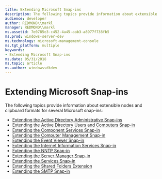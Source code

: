 ```yaml
---
title: Extending Microsoft Snap-ins
description: The following topics provide information about extensible nodes and clipboard formats for several Microsoft snap-ins
audience: developer
author: REDMOND\\markl
manager: REDMOND\\markl
ms.assetid: 7e0785e3-c452-4a45-aab3-a8977f738fb5
ms.prod: windows-server-dev
ms.technology: microsoft-management-console
ms.tgt_platform: multiple
keywords:
- Extending Microsoft Snap-ins
ms.date: 05/31/2018
ms.topic: article
ms.author: windowssdkdev
---
```


# Extending Microsoft Snap-ins

The following topics provide information about extensible nodes and clipboard formats for several Microsoft snap-ins:

-   [Extending the Active Directory Administrative Snap-ins](extending-the-active-directory-administrative-snap-ins.md)
-   [Extending the Active Directory Users and Computers Snap-in](extending-the-active-directory-users-and-computers-snap-in.md)
-   [Extending the Component Services Snap-in](extending-the-component-services-snap-in.md)
-   [Extending the Computer Management Snap-in](extending-the-computer-management-snap-in.md)
-   [Extending the Event Viewer Snap-in](extending-the-event-viewer-snap-in.md)
-   [Extending the Internet Information Services Snap-in](extending-the-internet-information-services-snap-in.md)
-   [Extending the NNTP Snap-in](extending-the-nntp-snap-in.md)
-   [Extending the Server Manager Snap-in](extending-the-server-manager-snap-in.md)
-   [Extending the Services Snap-in](extending-the-services-snap-in.md)
-   [Extending the Shared Folders Extension](extending-the-shared-folders-extension.md)
-   [Extending the SMTP Snap-in](extending-the-smtp-snap-in.md)

 

 




